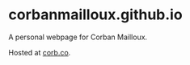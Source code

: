 corbanmailloux.github.io
========================

A personal webpage for Corban Mailloux.

Hosted at [corb.co](http://corb.co).

